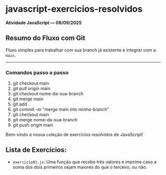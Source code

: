 # javascript-exercicios-resolvidos

**Atividade JavaScript — 08/09/2025**

## Resumo do Fluxo com Git

Fluxo simples para trabalhar com sua branch já existente e integrar com a `main`.

---

### Comandos passo a passo

1. git checkout main
2. git pull origin main
3. git checkout nome-da-sua-branch
4. git merge main
5. git add .
6. git commit -m "merge main into minha-branch"
7. git checkout main
8. git merge nome-da-sua-branch
9. git push origin main


Bem-vindo à nossa coleção de exercícios resolvidos de JavaScript! 

## Lista de Exercícios:

- `exercicio01.js`: Uma função que recebe três valores e imprime caso a soma dos dois primeiros sejam maiores do que o terceiro, ou não.